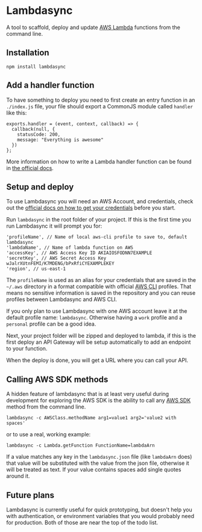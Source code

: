 # Lambdasync

A tool to scaffold, deploy and update [AWS Lambda](https://aws.amazon.com/lambda/details/) functions from the command line.

## Installation

`npm install lambdasync`


## Add a handler function
To have something to deploy you need to first create an entry function in an `./index.js` file, your file should export a CommonJS module called `handler` like this:

```
exports.handler = (event, context, callback) => {
  callback(null, {
    statusCode: 200,
    message: "Everything is awesome"
  })
};
```

More information on how to write a Lambda handler function can be found in [the official docs](http://docs.aws.amazon.com/lambda/latest/dg/nodejs-prog-model-handler.html).


## Setup and deploy
To use Lambdasync you will need an AWS Account, and credentials, check out the [official docs on how to get your credentials](http://goo.gl/aMbXsg) before you start.

Run `lambdasync` in the root folder of your project. If this is the first time you run Lambdasync it will prompt you for:
```
'profileName', // Name of local aws-cli profile to save to, default lambdasync
'lambdaName', // Name of lambda function on AWS
'accessKey', // AWS Access Key ID AKIAIOSFODNN7EXAMPLE
'secretKey', // AWS Secret Access Key  wJalrXUtnFEMI/K7MDENG/bPxRfiCYEXAMPLEKEY
'region', // us-east-1
```
The `profileName` is used as an alias for your credentials that are saved in the `~/.aws` directory in a format compatible with official [AWS CLI](https://aws.amazon.com/cli/) profiles. That means no sensitive information is saved in the repository and you can reuse profiles between Lambdasync and AWS CLI.

 If you only plan to use Lambdasync with one AWS account leave it at the default profile name: `lambdasync`. Otherwise having a `work` profile and a `personal` profile can be a good idea.

Next, your project folder will be zipped and deployed to lambda, if this is the first deploy an API Gateway will be setup automatically to add an endpoint to your function.

When the deploy is done, you will get a URL where you can call your API.


## Calling AWS SDK methods
A hidden feature of lambdasync that is at least very useful during development for exploring the AWS SDK is the ability to call any [AWS SDK](http://docs.aws.amazon.com/AWSJavaScriptSDK/latest/index.html) method from the command line.

`lambdasync -c AWSClass.methodName arg1=value1 arg2='value2 with spaces'`

or to use a real, working example:

`lambdasync -c Lambda.getFunction FunctionName=lambdaArn`

If a value matches any key in the `lambdasync.json` file (like `lambdaArn` does) that value will be substituted with the value from the json file, otherwise it will be treated as text. If your value contains spaces add single quotes around it.


## Future plans

Lambdasync is currently useful for quick prototyping, but doesn't help you with authentication, or environment variables that you would probably need for production. Both of those are near the top of the todo list.
